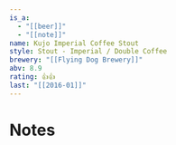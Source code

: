 ```yaml
---
is_a:
  - "[[beer]]"
  - "[[note]]"
name: Kujo Imperial Coffee Stout
style: Stout - Imperial / Double Coffee
brewery: "[[Flying Dog Brewery]]"
abv: 8.9
rating: 👍👍
last: "[[2016-01]]"
---
```

# Notes

